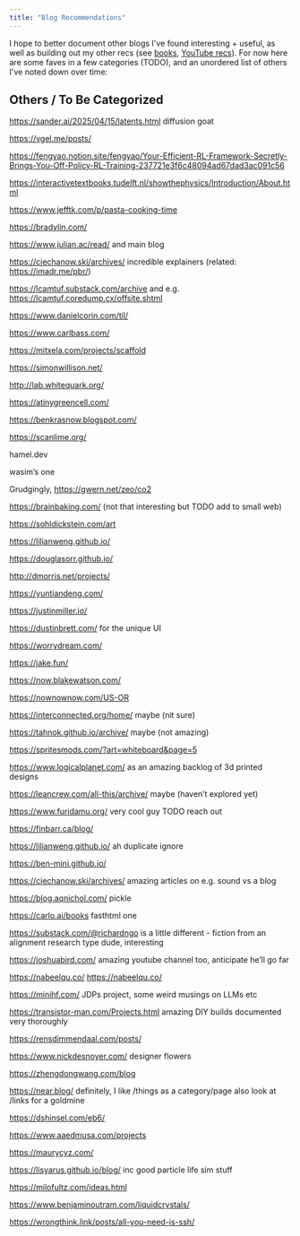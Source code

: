 ```yaml
---
title: "Blog Recommendations"
---
```


I hope to better document other blogs I've found interesting + useful, as well as building out my other recs (see [books](/books), [YouTube recs](/yt)). For now here are some faves in a few categories (TODO), and an unordered list of others I've noted down over time:

## Others / To Be Categorized

https://sander.ai/2025/04/15/latents.html diffusion goat

https://vgel.me/posts/

https://fengyao.notion.site/fengyao/Your-Efficient-RL-Framework-Secretly-Brings-You-Off-Policy-RL-Training-237721e3f6c48094ad67dad3ac091c56

https://interactivetextbooks.tudelft.nl/showthephysics/Introduction/About.html

https://www.jefftk.com/p/pasta-cooking-time

https://bradylin.com/

https://www.julian.ac/read/ and main blog

https://ciechanow.ski/archives/ incredible explainers (related: https://imadr.me/pbr/)

https://lcamtuf.substack.com/archive and e.g. https://lcamtuf.coredump.cx/offsite.shtml

https://www.danielcorin.com/til/

https://www.carlbass.com/

https://mitxela.com/projects/scaffold

https://simonwillison.net/

http://lab.whitequark.org/

https://atinygreencell.com/

https://benkrasnow.blogspot.com/

https://scanlime.org/ 

hamel.dev

wasim’s one

Grudgingly, https://gwern.net/zeo/co2

https://brainbaking.com/ (not that interesting but TODO add to small web)

https://sohldickstein.com/art

https://lilianweng.github.io/

https://douglasorr.github.io/

http://dmorris.net/projects/

https://yuntiandeng.com/

https://justinmiller.io/

https://dustinbrett.com/ for the unique UI

https://worrydream.com/

https://jake.fun/

https://now.blakewatson.com/

https://nownownow.com/US-OR 

https://interconnected.org/home/ maybe (nit sure)

https://tahnok.github.io/archive/ maybe (not amazing)

https://spritesmods.com/?art=whiteboard&page=5

https://www.logicalplanet.com/ as an amazing backlog of 3d printed designs

https://leancrew.com/all-this/archive/ maybe (haven’t explored yet)

https://www.furidamu.org/ very cool guy TODO reach out

https://finbarr.ca/blog/

https://lilianweng.github.io/ ah duplicate ignore

https://ben-mini.github.io/

https://ciechanow.ski/archives/ amazing articles on e.g. sound vs a blog

https://blog.aqnichol.com/ pickle

https://carlo.ai/books fasthtml one

https://substack.com/@richardngo is a little different - fiction from an alignment research type dude, interesting

https://joshuabird.com/ amazing youtube channel too, anticipate he’ll go far

https://nabeelqu.co/ https://nabeelqu.co/

https://minihf.com/ JDPs project, some weird musings on LLMs etc

https://transistor-man.com/Projects.html amazing DIY builds documented very thoroughly

https://rensdimmendaal.com/posts/

https://www.nickdesnoyer.com/ designer flowers

https://zhengdongwang.com/blog

https://near.blog/ definitely, I like /things as a category/page also look at /links for a goldmine

https://dshinsel.com/eb6/

https://www.aaedmusa.com/projects

https://maurycyz.com/

https://lisyarus.github.io/blog/ inc good particle life sim stuff

https://milofultz.com/ideas.html

https://www.benjaminoutram.com/liquidcrystals/

https://wrongthink.link/posts/all-you-need-is-ssh/
